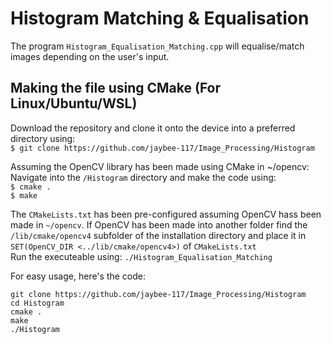 # Histogram Matching & Equalisation
The program `Histogram_Equalisation_Matching.cpp` will equalise/match images depending on the user's input.

## Making the file using CMake (For Linux/Ubuntu/WSL)
Download the repository and clone it onto the device into a preferred directory using:<br>
`$ git clone https://github.com/jaybee-117/Image_Processing/Histogram`

Assuming the OpenCV library has been made using CMake in ~/opencv:
Navigate into the `/Histogram` directory and make the code using:<br>
`
$ cmake .
`
<br>
`
$ make
`

The `CMakeLists.txt` has been pre-configured assuming OpenCV hass been made in `~/opencv`.
If OpenCV has been made into another folder find the `/lib/cmake/opencv4` subfolder of the installation directory and place it in `SET(OpenCV_DIR <../lib/cmake/opencv4>)` of `CMakeLists.txt`<br>
Run the executeable using:
`./Histogram_Equalisation_Matching`

For easy usage, here's the code:
```
git clone https://github.com/jaybee-117/Image_Processing/Histogram
cd Histogram
cmake .
make
./Histogram
```